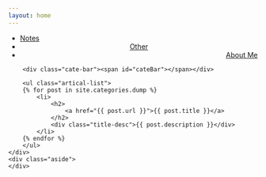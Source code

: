 ```yaml
---
layout: home
---
```


<div class="index-content dump">
    <div class="section">
        <ul class="artical-cate">
            <li><a href="/notes"><span>Notes</span></a></li>
            <li class="on" style="text-align:center"><a href="/other"><span>Other</span></a></li>
            <li style="text-align:right"><a href="/me"><span>About Me</span></a></li>
        </ul>

        <div class="cate-bar"><span id="cateBar"></span></div>

        <ul class="artical-list">
        {% for post in site.categories.dump %}
            <li>
                <h2>
                    <a href="{{ post.url }}">{{ post.title }}</a>
                </h2>
                <div class="title-desc">{{ post.description }}</div>
            </li>
        {% endfor %}
        </ul>
    </div>
    <div class="aside">
    </div>
</div>
